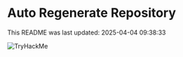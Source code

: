 # Auto Regenerate Repository

This README was last updated: 2025-04-04 09:38:33

 ![TryHackMe](https://tryhackme.com/badge/533634)